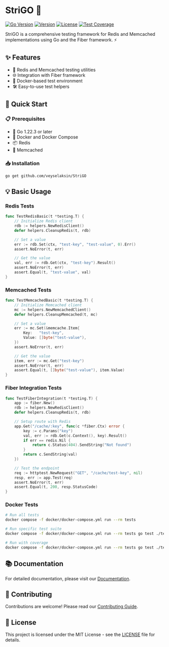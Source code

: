 # StriGO 🚀

[![Go Version](https://img.shields.io/github/go-mod/go-version/veyselaksin/StriGO)](https://go.dev/)
[![Version](https://img.shields.io/github/v/release/veyselaksin/StriGO?include_prereleases)](https://github.com/veyselaksin/StriGO/releases)
[![License](https://img.shields.io/github/license/veyselaksin/StriGO)](LICENSE)
[![Test Coverage](https://img.shields.io/badge/coverage-87%25-green)](https://github.com/veyselaksin/StriGO/actions)

StriGO is a comprehensive testing framework for Redis and Memcached implementations using Go and the Fiber framework. ⚡️

## ✨ Features
- 🔄 Redis and Memcached testing utilities
- 🌐 Integration with Fiber framework
- 🐳 Docker-based test environment
- 🛠️ Easy-to-use test helpers

## 🚀 Quick Start

### 📋 Prerequisites
- 🔧 Go 1.22.3 or later
- 🐳 Docker and Docker Compose
- 📦 Redis
- 💾 Memcached

### 📥 Installation
```bash
go get github.com/veyselaksin/StriGO
```

## 💡 Basic Usage

### Redis Tests
```go
func TestRedisBasic(t *testing.T) {
    // Initialize Redis client
    rdb := helpers.NewRedisClient()
    defer helpers.CleanupRedis(t, rdb)

    // Set a value
    err := rdb.Set(ctx, "test-key", "test-value", 0).Err()
    assert.NoError(t, err)

    // Get the value
    val, err := rdb.Get(ctx, "test-key").Result()
    assert.NoError(t, err)
    assert.Equal(t, "test-value", val)
}
```

### Memcached Tests
```go
func TestMemcachedBasic(t *testing.T) {
    // Initialize Memcached client
    mc := helpers.NewMemcachedClient()
    defer helpers.CleanupMemcached(t, mc)

    // Set a value
    err := mc.Set(&memcache.Item{
        Key:   "test-key",
        Value: []byte("test-value"),
    })
    assert.NoError(t, err)

    // Get the value
    item, err := mc.Get("test-key")
    assert.NoError(t, err)
    assert.Equal(t, []byte("test-value"), item.Value)
}
```

### Fiber Integration Tests
```go
func TestFiberIntegration(t *testing.T) {
    app := fiber.New()
    rdb := helpers.NewRedisClient()
    defer helpers.CleanupRedis(t, rdb)

    // Setup route with Redis
    app.Get("/cache/:key", func(c *fiber.Ctx) error {
        key := c.Params("key")
        val, err := rdb.Get(c.Context(), key).Result()
        if err == redis.Nil {
            return c.Status(404).SendString("Not found")
        }
        return c.SendString(val)
    })

    // Test the endpoint
    req := httptest.NewRequest("GET", "/cache/test-key", nil)
    resp, err := app.Test(req)
    assert.NoError(t, err)
    assert.Equal(t, 200, resp.StatusCode)
}
```

### Docker Tests
```bash
# Run all tests
docker compose -f docker/docker-compose.yml run --rm tests

# Run specific test suite
docker compose -f docker/docker-compose.yml run --rm tests go test ./tests/redis/... -v

# Run with coverage
docker compose -f docker/docker-compose.yml run --rm tests go test ./tests/... -coverprofile=coverage.out
```

## 📚 Documentation
For detailed documentation, please visit our [Documentation](docs/README.md).

## 🤝 Contributing
Contributions are welcome! Please read our [Contributing Guide](CONTRIBUTING.md).

## 📄 License
This project is licensed under the MIT License - see the [LICENSE](LICENSE) file for details.
